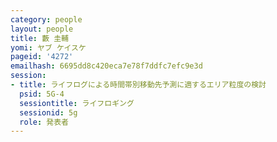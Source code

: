 ```yaml
---
category: people
layout: people
title: 藪 圭輔
yomi: ヤブ ケイスケ
pageid: '4272'
emailhash: 6695dd8c420eca7e78f7ddfc7efc9e3d
session:
- title: ライフログによる時間帯別移動先予測に適するエリア粒度の検討
  psid: 5G-4
  sessiontitle: ライフロギング
  sessionid: 5g
  role: 発表者
---
```

